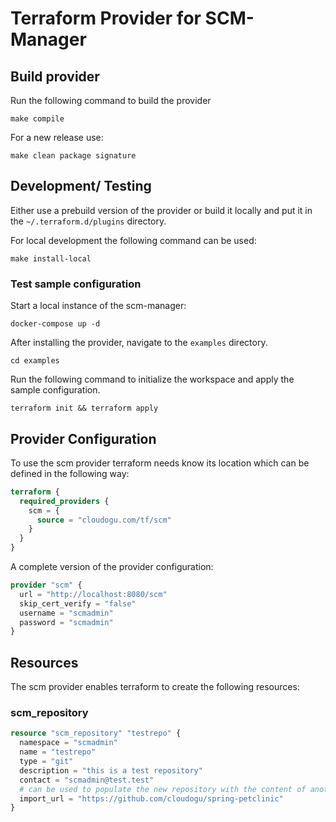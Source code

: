 # Terraform Provider for SCM-Manager

## Build provider

Run the following command to build the provider

```shell
make compile
```

For a new release use:

```shell
make clean package signature
```

## Development/ Testing

Either use a prebuild version of the provider or build it locally and put it in the `~/.terraform.d/plugins` directory.

For local development the following command can be used:

```shell
make install-local
```

### Test sample configuration

Start a local instance of the scm-manager:

```shell
docker-compose up -d
```

After installing the provider, navigate to the `examples` directory.

```shell
cd examples
```

Run the following command to initialize the workspace and apply the sample configuration.

```shell
terraform init && terraform apply
```

## Provider Configuration

To use the scm provider terraform needs know its location which can be defined in the following way:

```tf
terraform {
  required_providers {
    scm = {
      source = "cloudogu.com/tf/scm"
    }
  }
}
```

A complete version of the provider configuration:

```tf
provider "scm" {
  url = "http://localhost:8080/scm"
  skip_cert_verify = "false"
  username = "scmadmin"
  password = "scmadmin"
}
```

## Resources
The scm provider enables terraform to create the following resources:
### scm_repository
```tf
resource "scm_repository" "testrepo" {
  namespace = "scmadmin"
  name = "testrepo"
  type = "git"
  description = "this is a test repository"
  contact = "scmadmin@test.test"
  # can be used to populate the new repository with the content of another repository
  import_url = "https://github.com/cloudogu/spring-petclinic"  
}
```